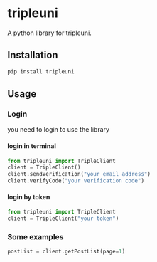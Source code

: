 # tripleuni
A python library for tripleuni.
## Installation
```bash
pip install tripleuni
```

## Usage
### Login
you need to login to use the library
#### login in terminal
```python
from tripleuni import TripleClient
client = TripleClient()
client.sendVerification("your email address")
client.verifyCode("your verification code")
```
#### login by token
```python
from tripleuni import TripleClient
client = TripleClient("your token")
```

### Some examples
```python
postList = client.getPostList(page=1)
```

